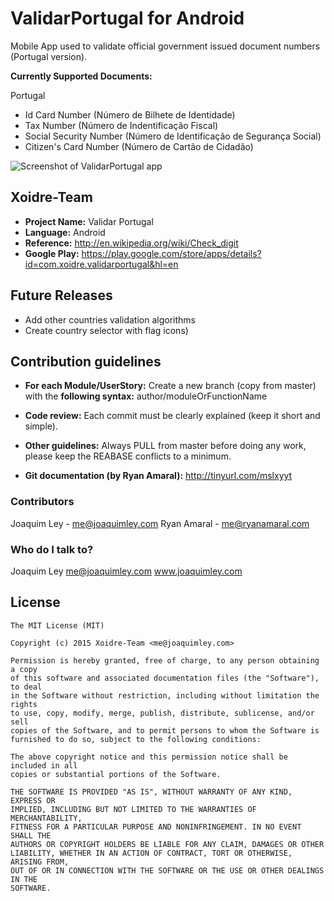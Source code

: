 ValidarPortugal for Android
===========================

Mobile App used to validate official government issued document numbers (Portugal version).

**Currently Supported Documents:**

Portugal

 * Id Card Number (Número de Bilhete de Identidade)
 * Tax Number (Número de Indentificação Fiscal)
 * Social Security Number (Número de Identificação de Segurança Social)
 * Citizen's Card Number (Número de Cartão de Cidadão)

![Screenshot of ValidarPortugal app](https://github.com/JoaquimLey/validar-portugal-android/blob/master/store/screenshots/7_3_portrait.png)


Xoidre-Team
-----------

- **Project Name:** Validar Portugal
- **Language:** Android
- **Reference:** http://en.wikipedia.org/wiki/Check_digit
- **Google Play:** https://play.google.com/store/apps/details?id=com.xoidre.validarportugal&hl=en


Future Releases
---------------

 * Add other countries validation algorithms
 * Create country selector with flag icons)

Contribution guidelines
-----------------------

* **For each Module/UserStory:**
  Create a new branch (copy from master) with the **following syntax:** author/moduleOrFunctionName

* **Code review:**
  Each commit must be clearly explained (keep it short and simple).

* **Other guidelines:**
  Always PULL from master before doing any work, please keep the REABASE conflicts to a minimum.
* **Git documentation (by Ryan Amaral):** http://tinyurl.com/mslxyyt


### Contributors ###

Joaquim Ley - <me@joaquimley.com>
Ryan Amaral - <me@ryanamaral.com>

### Who do I talk to? ###

Joaquim Ley
<me@joaquimley.com>
www.joaquimley.com

License
-------

    The MIT License (MIT)

    Copyright (c) 2015 Xoidre-Team <me@joaquimley.com>

    Permission is hereby granted, free of charge, to any person obtaining a copy
    of this software and associated documentation files (the "Software"), to deal
    in the Software without restriction, including without limitation the rights
    to use, copy, modify, merge, publish, distribute, sublicense, and/or sell
    copies of the Software, and to permit persons to whom the Software is
    furnished to do so, subject to the following conditions:

    The above copyright notice and this permission notice shall be included in all
    copies or substantial portions of the Software.

    THE SOFTWARE IS PROVIDED "AS IS", WITHOUT WARRANTY OF ANY KIND, EXPRESS OR
    IMPLIED, INCLUDING BUT NOT LIMITED TO THE WARRANTIES OF MERCHANTABILITY,
    FITNESS FOR A PARTICULAR PURPOSE AND NONINFRINGEMENT. IN NO EVENT SHALL THE
    AUTHORS OR COPYRIGHT HOLDERS BE LIABLE FOR ANY CLAIM, DAMAGES OR OTHER
    LIABILITY, WHETHER IN AN ACTION OF CONTRACT, TORT OR OTHERWISE, ARISING FROM,
    OUT OF OR IN CONNECTION WITH THE SOFTWARE OR THE USE OR OTHER DEALINGS IN THE
    SOFTWARE.

